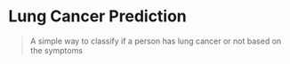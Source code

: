 # Lung Cancer Prediction
> A simple way to classify if a person has lung cancer or not based on the symptoms
